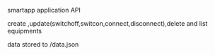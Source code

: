 smartapp application API 

create ,update(switchoff,switcon,connect,disconnect),delete and list equipments

data stored to /data.json
